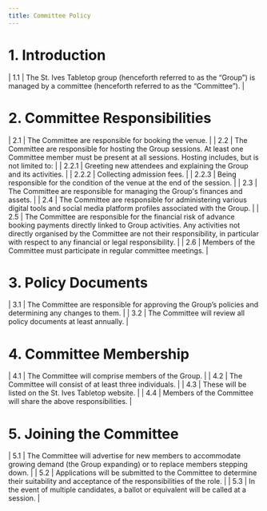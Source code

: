 ```yaml
---
title: Committee Policy
---
```


# 1. Introduction

| 1.1 | The St. Ives Tabletop group (henceforth referred to as the “Group”) is managed by a committee (henceforth referred to as the “Committee”). |

# 2. Committee Responsibilities

| 2.1   | The Committee are responsible for booking the venue.                                                                                                                                                                                                                             |
| 2.2   | The Committee are responsible for hosting the Group sessions.  At least one Committee member must be present at all sessions.  Hosting includes, but is not limited to:                                                                                                          |
| 2.2.1 | Greeting new attendees and explaining the Group and its activities.                                                                                                                                                                                                              |
| 2.2.2 | Collecting admission fees.                                                                                                                                                                                                                                                       |
| 2.2.3 | Being responsible for the condition of the venue at the end of the session.                                                                                                                                                                                                      |
| 2.3   | The Committee are responsible for managing the Group's finances and assets.                                                                                                                                                                                                      |
| 2.4   | The Committee are responsible for administering various digital tools and social media platform profiles associated with the Group.                                                                                                                                              |
| 2.5   | The Committee are responsible for the financial risk of advance booking payments directly linked to Group activities.  Any activities not directly organised by the Committee are not their responsibility, in particular with respect to any financial or legal responsibility. |
| 2.6   | Members of the Committee must participate in regular committee meetings.                                                                                                                                                                                                         |

# 3. Policy Documents

| 3.1 | The Committee are responsible for approving the Group’s policies and determining any changes to them. |
| 3.2 | The Committee will review all policy documents at least annually.                                     |

# 4. Committee Membership

| 4.1 | The Committee will comprise members of the Group.               |
| 4.2 | The Committee will consist of at least three individuals.       |
| 4.3 | These will be listed on the St. Ives Tabletop website.          |
| 4.4 | Members of the Committee will share the above responsibilities. |

# 5. Joining the Committee

| 5.1 | The Committee will advertise for new members to accommodate growing demand (the Group expanding) or to replace members stepping down. |
| 5.2 | Applications will be submitted to the Committee to determine their suitability and acceptance of the responsibilities of the role.    |
| 5.3 | In the event of multiple candidates, a ballot or equivalent will be called at a session.                                              |

